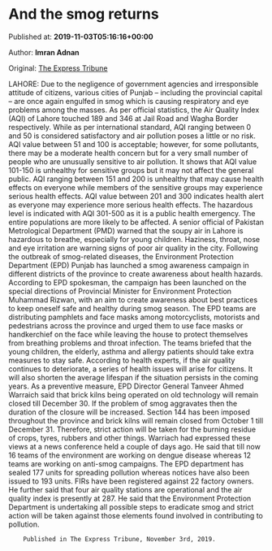 
# And the smog returns

Published at: **2019-11-03T05:16:16+00:00**

Author: **Imran Adnan**

Original: [The Express Tribune](https://tribune.com.pk/story/2092389/1-and-the-smog-returns/)

LAHORE: Due to the negligence of government agencies and irresponsible attitude of citizens, various cities of Punjab – including the provincial capital – are once again engulfed in smog which is causing respiratory and eye problems among the masses.
As per official statistics, the Air Quality Index (AQI) of Lahore touched 189 and 346 at Jail Road and Wagha Border respectively. While as per international standard, AQI ranging between 0 and 50 is considered satisfactory and air pollution poses a little or no risk. AQI value between 51 and 100 is acceptable; however, for some pollutants, there may be a moderate health concern but for a very small number of people who are unusually sensitive to air pollution. It shows that AQI value 101-150 is unhealthy for sensitive groups but it may not affect the general public. AQI ranging between 151 and 200 is unhealthy that may cause health effects on everyone while members of the sensitive groups may experience serious health effects. AQI value between 201 and 300 indicates health alert as everyone may experience more serious health effects. The hazardous level is indicated with AQI 301-500 as it is a public health emergency. The entire populations are more likely to be affected.
A senior official of Pakistan Metrological Department (PMD) warned that the soupy air in Lahore is hazardous to breathe, especially for young children. Haziness, throat, nose and eye irritation are warning signs of poor air quality in the city.
Following the outbreak of smog-related diseases, the Environment Protection Department (EPD) Punjab has launched a smog awareness campaign in different districts of the province to create awareness about health hazards.
According to EPD spokesman, the campaign has been launched on the special directions of Provincial Minister for Environment Protection Muhammad Rizwan, with an aim to create awareness about best practices to keep oneself safe and healthy during smog season. The EPD teams are distributing pamphlets and face masks among motorcyclists, motorists and pedestrians across the province and urged them to use face masks or handkerchief on the face while leaving the house to protect themselves from breathing problems and throat infection.
The teams briefed that the young children, the elderly, asthma and allergy patients should take extra measures to stay safe.
According to health experts, if the air quality continues to deteriorate, a series of health issues will arise for citizens. It will also shorten the average lifespan if the situation persists in the coming years.
As a preventive measure, EPD Director General Tanveer Ahmed Warraich said that brick kilns being operated on old technology will remain closed till December 30. If the problem of smog aggravates then the duration of the closure will be increased. Section 144 has been imposed throughout the province and brick kilns will remain closed from October 1 till December 31. Therefore, strict action will be taken for the burning residue of crops, tyres, rubbers and other things.
Warriach had expressed these views at a news conference held a couple of days ago. He said that till now 16 teams of the environment are working on dengue disease whereas 12 teams are working on anti-smog campaigns. The EPD department has sealed 177 units for spreading pollution whereas notices have also been issued to 193 units. FIRs have been registered against 22 factory owners.
He further said that four air quality stations are operational and the air quality index is presently at 287. He said that the Environment Protection Department is undertaking all possible steps to eradicate smog and strict action will be taken against those elements found involved in contributing to pollution.

        Published in The Express Tribune, November 3rd, 2019.
      
